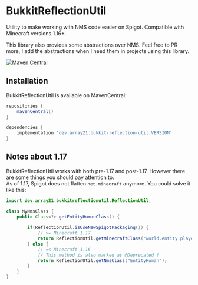 # BukkitReflectionUtil
Utility to make working with NMS code easier on Spigot. Compatible with Minecraft versions 1.16+.

This library also provides some abstractions over NMS. Feel free to PR more, I add the abstractions when I need them in projects using this library.

[![Maven Central](https://img.shields.io/maven-central/v/dev.array21/bukkit-reflection-util.svg?label=Maven%20Central)](https://search.maven.org/search?q=g:%22dev.array21%22%20AND%20a:%22bukkit-reflection-util%22)

## Installation
BukkitReflectionUtil is available on MavenCentral:
```groovy
repositories {
    mavenCentral()
}

dependencies {
    implementation 'dev.array21:bukkit-reflection-util:VERSION'
}
```

## Notes about 1.17
BukkitReflectionUtil works with both pre-1.17 and post-1.17. However there are some things you should pay attention to.  
As of 1.17, Spigot does not flatten `net.minecraft` anymore. You could solve it like this:
```java
import dev.array21.bukkitreflectionutil.ReflectionUtil;

class MyNmsClass {
    public Class<?> getEntityHumanClass() {
        
        if(ReflectionUtil.isUseNewSpigotPackaging()) {
            // >= Minecraft 1.17
            return ReflectionUtil.getMinecraftClass("world.entity.player.EntityHuman");
        } else {
            // =< Minecraft 1.16
            // This method is also marked as @Deprecated !
            return ReflectionUtil.getNmsClass("EntityHuman");
        }
    }
}


```
